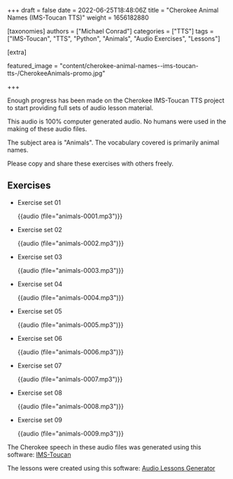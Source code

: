 +++
draft = false
date = 2022-06-25T18:48:06Z
title = "Cherokee Animal Names (IMS-Toucan TTS)"
weight = 1656182880

[taxonomies]
authors = ["Michael Conrad"]
categories = ["TTS"]
tags = ["IMS-Toucan", "TTS", "Python", "Animals", "Audio Exercises", "Lessons"]

[extra]

featured_image = "content/cherokee-animal-names--ims-toucan-tts-/CherokeeAnimals-promo.jpg"

+++

Enough progress has been made on the Cherokee IMS-Toucan TTS project to start providing full sets of audio lesson material.

This audio is 100% computer generated audio. No humans were used in the making of these audio files.

<!-- more -->

The subject area is "Animals". The vocabulary covered is primarily animal names.

Please copy and share these exercises with others freely.

## Exercises

* Exercise set 01

    {{audio (file="animals-0001.mp3")}}

* Exercise set 02

    {{audio (file="animals-0002.mp3")}}

* Exercise set 03

    {{audio (file="animals-0003.mp3")}}

* Exercise set 04

    {{audio (file="animals-0004.mp3")}}

* Exercise set 05

    {{audio (file="animals-0005.mp3")}}

* Exercise set 06

    {{audio (file="animals-0006.mp3")}}

* Exercise set 07

    {{audio (file="animals-0007.mp3")}}

* Exercise set 08

    {{audio (file="animals-0008.mp3")}}

* Exercise set 09

    {{audio (file="animals-0009.mp3")}}

The Cherokee speech in these audio files was generated using this software: [IMS-Toucan](https://github.com/CherokeeLanguage/IMS-Toucan)

The lessons were created using this software: [Audio Lessons Generator](https://github.com/CherokeeLanguage/audio-lessons-generator-python)
